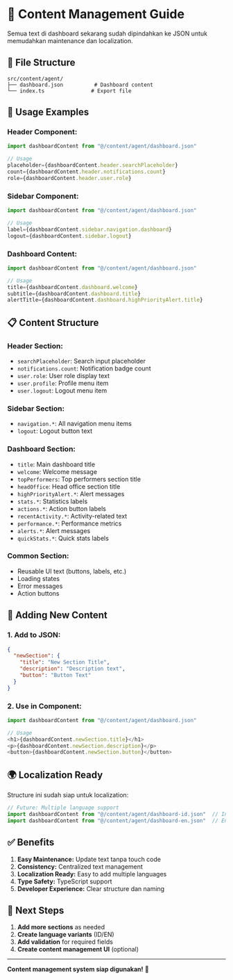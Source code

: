 # 📝 Content Management Guide

Semua text di dashboard sekarang sudah dipindahkan ke JSON untuk memudahkan maintenance dan localization.

## 📁 **File Structure**

```
src/content/agent/
├── dashboard.json          # Dashboard content
└── index.ts               # Export file
```

## 🎯 **Usage Examples**

### **Header Component:**
```typescript
import dashboardContent from "@/content/agent/dashboard.json"

// Usage
placeholder={dashboardContent.header.searchPlaceholder}
count={dashboardContent.header.notifications.count}
role={dashboardContent.header.user.role}
```

### **Sidebar Component:**
```typescript
import dashboardContent from "@/content/agent/dashboard.json"

// Usage
label={dashboardContent.sidebar.navigation.dashboard}
logout={dashboardContent.sidebar.logout}
```

### **Dashboard Content:**
```typescript
import dashboardContent from "@/content/agent/dashboard.json"

// Usage
title={dashboardContent.dashboard.welcome}
subtitle={dashboardContent.dashboard.title}
alertTitle={dashboardContent.dashboard.highPriorityAlert.title}
```

## 📋 **Content Structure**

### **Header Section:**
- `searchPlaceholder`: Search input placeholder
- `notifications.count`: Notification badge count
- `user.role`: User role display text
- `user.profile`: Profile menu item
- `user.logout`: Logout menu item

### **Sidebar Section:**
- `navigation.*`: All navigation menu items
- `logout`: Logout button text

### **Dashboard Section:**
- `title`: Main dashboard title
- `welcome`: Welcome message
- `topPerformers`: Top performers section title
- `headOffice`: Head office section title
- `highPriorityAlert.*`: Alert messages
- `stats.*`: Statistics labels
- `actions.*`: Action button labels
- `recentActivity.*`: Activity-related text
- `performance.*`: Performance metrics
- `alerts.*`: Alert messages
- `quickStats.*`: Quick stats labels

### **Common Section:**
- Reusable UI text (buttons, labels, etc.)
- Loading states
- Error messages
- Action buttons

## 🔧 **Adding New Content**

### **1. Add to JSON:**
```json
{
  "newSection": {
    "title": "New Section Title",
    "description": "Description text",
    "button": "Button Text"
  }
}
```

### **2. Use in Component:**
```typescript
import dashboardContent from "@/content/agent/dashboard.json"

// Usage
<h1>{dashboardContent.newSection.title}</h1>
<p>{dashboardContent.newSection.description}</p>
<button>{dashboardContent.newSection.button}</button>
```

## 🌍 **Localization Ready**

Structure ini sudah siap untuk localization:

```typescript
// Future: Multiple language support
import dashboardContent from "@/content/agent/dashboard-id.json"  // Indonesian
import dashboardContent from "@/content/agent/dashboard-en.json"  // English
```

## ✅ **Benefits**

1. **Easy Maintenance:** Update text tanpa touch code
2. **Consistency:** Centralized text management
3. **Localization Ready:** Easy to add multiple languages
4. **Type Safety:** TypeScript support
5. **Developer Experience:** Clear structure dan naming

## 🚀 **Next Steps**

1. **Add more sections** as needed
2. **Create language variants** (ID/EN)
3. **Add validation** for required fields
4. **Create content management UI** (optional)

---

**Content management system siap digunakan!** 🎉
